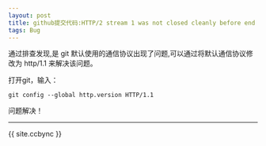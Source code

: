 ```yaml
---
layout: post
title: github提交代码:HTTP/2 stream 1 was not closed cleanly before end of the underlying stream
tags: Bug
---
```


通过排查发现,是 git 默认使用的通信协议出现了问题,可以通过将默认通信协议修改为 http/1.1 来解决该问题。

打开git，输入：

```
git config --global http.version HTTP/1.1
```

问题解决！

---------------

{{ site.ccbync }}
